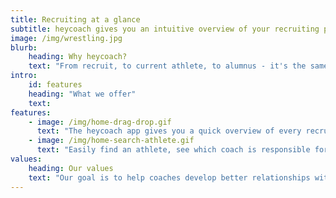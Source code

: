 ```yaml
---
title: Recruiting at a glance
subtitle: heycoach gives you an intuitive overview of your recruiting pipeline.
image: /img/wrestling.jpg
blurb:
    heading: Why heycoach?
    text: "From recruit, to current athlete, to alumnus - it's the same person. Heycoach offers a better way to keep track of your athlete's contact info, making it simple to connect and improve your relationship. Heycoach gets out of your way so you can bring in better recruits, improve team communication and stay in touch with your alumni."
intro:
    id: features
    heading: "What we offer"
    text:
features:
    - image: /img/home-drag-drop.gif
      text: "The heycoach app gives you a quick overview of every recruits' current status, the next action required with an easy to use drag and drop interface."
    - image: /img/home-search-athlete.gif
      text: "Easily find an athlete, see which coach is responsible for recruiting him, what tasks are assigned and progress made."
values:
    heading: Our values
    text: "Our goal is to help coaches develop better relationships with their athletes. We believe that perfection is not when there is no more to add, but when there is no more to take away. You deserve technology that gets out of your way and lets you get back to coaching."
---
```

